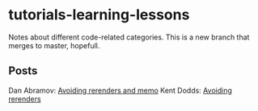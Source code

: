 # tutorials-learning-lessons

Notes about different code-related categories.
This is a new branch that merges to master, hopefull.
## Posts

Dan Abramov: [Avoiding rerenders and memo](https://overreacted.io/before-you-memo/)
Kent Dodds: [Avoiding rerenders](https://kentcdodds.com/blog/optimize-react-re-renders)

